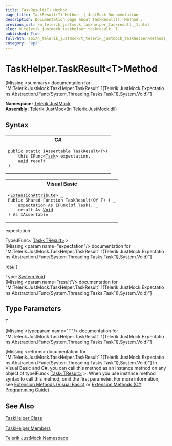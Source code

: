 ```yaml
---
title: TaskResult(T) Method 
page_title: TaskResult(T) Method  | JustMock Documentation
description: Documentation page about TaskResult(T) Method .
previous_url: /m_telerik_justmock_taskhelper_taskresult__1.html
slug: m_telerik_justmock_taskhelper_taskresult__1
published: True
fullPath: api/n_telerik_justmock/t_telerik_justmock_taskhelper/methods_t_telerik_justmock_taskhelper/m_telerik_justmock_taskhelper_taskresult__1
category: "api"
---
```


# TaskHelper.TaskResult&lt;T&gt;Method




[Missing &lt;summary&gt; documentation for "M:Telerik.JustMock.TaskHelper.TaskResult``1(Telerik.JustMock.Expectations.Abstraction.IFunc{System.Threading.Tasks.Task`1},System.Void)"]



 **Namespace:**  [Telerik.JustMock](n_telerik_justmock) <br> **Assembly:** Telerik.JustMock(in Telerik.JustMock.dll)
## Syntax


<div id="syntaxCodeBlocks" class="code"><span codeLanguage="CSharp"><table><tr><th>C#</th></tr><tr><td><pre xml:space="preserve"><span class="keyword">public</span> <span class="keyword">static</span> <span class="nolink">IAssertable</span> <span class="identifier">TaskResult</span>&lt;T&gt;(
	<span class="keyword">this</span> <span class="nolink">IFunc</span>&lt;<a href="https://msdn2.microsoft.com/en-us/library/dd321424" target="_blank">Task</a>&gt; <span class="parameter">expectation</span>,
	<a href="https://msdn2.microsoft.com/en-us/library/skf099af" target="_blank">void</a> <span class="parameter">result</span>
)
</pre></td></tr></table></span><span codeLanguage="VisualBasicDeclaration"><table><tr><th>Visual Basic</th></tr><tr><td><pre xml:space="preserve">&lt;<a href="https://msdn2.microsoft.com/en-us/library/bb504090" target="_blank">ExtensionAttribute</a>&gt; _
<span class="keyword">Public</span> <span class="keyword">Shared</span> <span class="keyword">Function</span> <span class="identifier">TaskResult</span>(<span class="keyword">Of</span> T) ( _
	<span class="parameter">expectation</span> <span class="keyword">As</span> <span class="nolink">IFunc</span>(<span class="keyword">Of</span> <a href="https://msdn2.microsoft.com/en-us/library/dd321424" target="_blank">Task</a>), _
	<span class="parameter">result</span> <span class="keyword">As</span> <a href="https://msdn2.microsoft.com/en-us/library/skf099af" target="_blank">Void</a> _
) <span class="keyword">As</span> <span class="nolink">IAssertable</span></pre></td></tr></table></span></div>



expectation<br>


Type:IFunc&lt; [Task&lt;TResult&gt;](dd321424) &gt;<br>
[Missing &lt;param name="expectation"/&gt; documentation for "M:Telerik.JustMock.TaskHelper.TaskResult``1(Telerik.JustMock.Expectations.Abstraction.IFunc{System.Threading.Tasks.Task`1},System.Void)"]




result<br>


Type: [System.Void](skf099af) <br>
[Missing &lt;param name="result"/&gt; documentation for "M:Telerik.JustMock.TaskHelper.TaskResult``1(Telerik.JustMock.Expectations.Abstraction.IFunc{System.Threading.Tasks.Task`1},System.Void)"]




## Type Parameters




T<br>



[Missing &lt;typeparam name="T"/&gt; documentation for "M:Telerik.JustMock.TaskHelper.TaskResult``1(Telerik.JustMock.Expectations.Abstraction.IFunc{System.Threading.Tasks.Task`1},System.Void)"]




[Missing &lt;returns&gt; documentation for "M:Telerik.JustMock.TaskHelper.TaskResult``1(Telerik.JustMock.Expectations.Abstraction.IFunc{System.Threading.Tasks.Task`1},System.Void)"]
In Visual Basic and C#, you can call this method as an instance method on any object of typeIFunc&lt; [Task&lt;TResult&gt;](dd321424) &gt;. When you use instance method syntax to call this method, omit the first parameter. For more information, see [Extension Methods (Visual Basic)](bb384936) or [Extension Methods (C# Programming Guide)](bb383977) .

## See Also



 [TaskHelper Class](t_telerik_justmock_taskhelper) 

 [TaskHelper Members](allmembers_t_telerik_justmock_taskhelper) 

 [Telerik.JustMock Namespace](n_telerik_justmock) 



